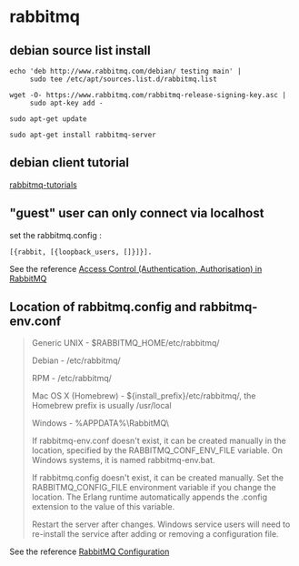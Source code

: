 # rabbitmq

## debian source list install

``` shell
echo 'deb http://www.rabbitmq.com/debian/ testing main' |
     sudo tee /etc/apt/sources.list.d/rabbitmq.list

wget -O- https://www.rabbitmq.com/rabbitmq-release-signing-key.asc |
     sudo apt-key add -

sudo apt-get update

sudo apt-get install rabbitmq-server
```

## debian client tutorial
[rabbitmq-tutorials](https://github.com/rabbitmq/rabbitmq-tutorials)

## "guest" user can only connect via localhost

set the rabbitmq.config :

``` shell
[{rabbit, [{loopback_users, []}]}].
```
See the reference [Access Control (Authentication, Authorisation) in RabbitMQ](https://www.rabbitmq.com/access-control.html)

## Location of rabbitmq.config and rabbitmq-env.conf

> Generic UNIX - $RABBITMQ_HOME/etc/rabbitmq/
> 
> Debian - /etc/rabbitmq/
> 
> RPM - /etc/rabbitmq/
> 
>  Mac OS X (Homebrew) - ${install_prefix}/etc/rabbitmq/, the Homebrew prefix is usually /usr/local
>  
> Windows - %APPDATA%\RabbitMQ\
>
> If rabbitmq-env.conf doesn't exist, it can be created manually in the location, specified by the RABBITMQ_CONF_ENV_FILE variable. On Windows systems, it is named rabbitmq-env.bat.
>
> If rabbitmq.config doesn't exist, it can be created manually. Set the RABBITMQ_CONFIG_FILE environment variable if you change the location. The Erlang runtime automatically appends the .config extension to the value of this variable.
>
> Restart the server after changes. Windows service users will need to re-install the service after adding or removing a configuration file.

See the reference [RabbitMQ Configuration](https://www.rabbitmq.com/configure.html)
